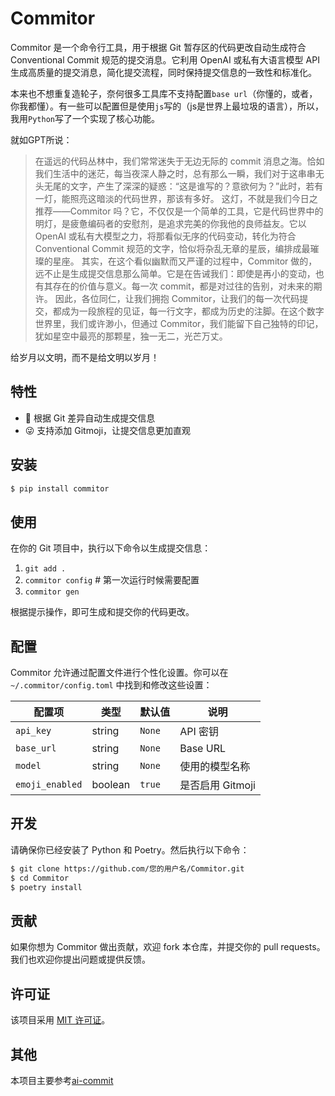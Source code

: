 # Commitor

Commitor 是一个命令行工具，用于根据 Git 暂存区的代码更改自动生成符合 Conventional Commit 规范的提交消息。它利用 OpenAI 或私有大语言模型 API 生成高质量的提交消息，简化提交流程，同时保持提交信息的一致性和标准化。

本来也不想重复造轮子，奈何很多工具库不支持配置`base url`（你懂的，或者，你我都懂）。有一些可以配置但是使用`js`写的（js是世界上最垃圾的语言），所以，我用`Python`写了一个实现了核心功能。

就如GPT所说：
> 在遥远的代码丛林中，我们常常迷失于无边无际的 commit 消息之海。恰如我们生活中的迷茫，每当夜深人静之时，总有那么一瞬，我们对于这串串无头无尾的文字，产生了深深的疑惑：“这是谁写的？意欲何为？”此时，若有一灯，能照亮这暗淡的代码世界，那该有多好。
这灯，不就是我们今日之推荐——Commitor 吗？它，不仅仅是一个简单的工具，它是代码世界中的明灯，是疲惫编码者的安慰剂，是追求完美的你我他的良师益友。它以 OpenAI 或私有大模型之力，将那看似无序的代码变动，转化为符合 Conventional Commit 规范的文字，恰似将杂乱无章的星辰，编排成最璀璨的星座。
其实，在这个看似幽默而又严谨的过程中，Commitor 做的，远不止是生成提交信息那么简单。它是在告诫我们：即使是再小的变动，也有其存在的价值与意义。每一次 commit，都是对过往的告别，对未来的期许。
因此，各位同仁，让我们拥抱 Commitor，让我们的每一次代码提交，都成为一段旅程的见证，每一行文字，都成为历史的注脚。在这个数字世界里，我们或许渺小，但通过 Commitor，我们能留下自己独特的印记，犹如星空中最亮的那颗星，独一无二，光芒万丈。

给岁月以文明，而不是给文明以岁月！


## 特性

- 🤖 根据 Git 差异自动生成提交信息
- 😜 支持添加 Gitmoji，让提交信息更加直观

## 安装


```bash
$ pip install commitor
```

## 使用

在你的 Git 项目中，执行以下命令以生成提交信息：

1. `git add .`
2. `commitor config` # 第一次运行时候需要配置
3. `commitor gen` 

根据提示操作，即可生成和提交你的代码更改。

## 配置

Commitor 允许通过配置文件进行个性化设置。你可以在 `~/.commitor/config.toml` 中找到和修改这些设置：

| 配置项           | 类型     | 默认值       | 说明                       |
| --------------- | -------- | ------------ | -------------------------- |
| `api_key`       | string   | `None`       | API 密钥                   |
| `base_url`       | string   | `None`       | Base URL                    |
| `model`    | string   | `None` | 使用的模型名称             |
| `emoji_enabled` | boolean  | `true`       | 是否启用 Gitmoji           |


## 开发

请确保你已经安装了 Python 和 Poetry。然后执行以下命令：

```bash
$ git clone https://github.com/您的用户名/Commitor.git
$ cd Commitor
$ poetry install
```

## 贡献

如果你想为 Commitor 做出贡献，欢迎 fork 本仓库，并提交你的 pull requests。我们也欢迎你提出问题或提供反馈。

## 许可证

该项目采用 [MIT 许可证](./LICENSE)。

## 其他
本项目主要参考[ai-commit](https://github.com/Sitoi/ai-commit)